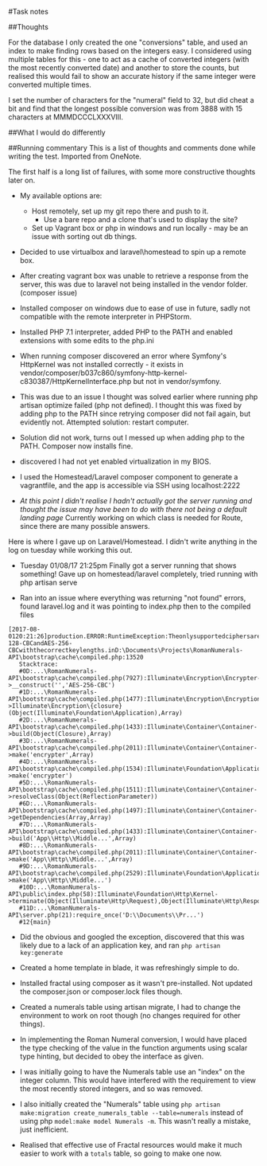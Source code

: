 #Task notes

##Thoughts

For the database I only created the one "conversions" table, and used an index to make finding rows based on the integers easy. I considered using multiple tables for this - one to act as a cache of converted integers (with the most recently converted date) and another to store the counts, but realised this would fail to show an accurate history if the same integer were converted multiple times.

I set the number of characters for the "numeral" field to 32, but did cheat a bit and find that the longest possible conversion was from 3888 with 15 characters at MMMDCCCLXXXVIII.

##What I would do differently


##Running commentary
This is a list of thoughts and comments done while writing the test. Imported from OneNote.

The first half is a long list of failures, with some more constructive thoughts later on.

* My available options are:
  * Host remotely, set up my git repo there and push to it. 
  	* Use a bare repo and a clone that's used to display the site?
  * Set up Vagrant box or php in windows and run locally - may be an issue with sorting out db things.

* Decided to use virtualbox and laravel\homestead to spin up a remote box.

* After creating vagrant box was unable to retrieve a response from the server, this was due to laravel not being installed in the vendor folder. (composer issue)

* Installed composer on windows due to ease of use in future, sadly not compatible with the remote interpreter in PHPStorm.

* Installed PHP 7.1 interpreter, added PHP to the PATH and enabled extensions with some edits to the php.ini

* When running composer discovered an error where Symfony's HttpKernel was not installed correctly - it exists in vendor/composer/b037c860/symfony-http-kernel-c830387/HttpKernelInterface.php but not in vendor/symfony.

* This was due to an issue I thought was solved earlier where running php artisan optimize failed (php not defined). I thought this was fixed by adding php to the PATH since retrying composer did not fail again, but evidently not. Attempted solution: restart computer.

* Solution did not work, turns out I messed up when adding php to the PATH. Composer now installs fine.

* discovered I had not yet enabled virtualization in my BIOS.

* I used the Homestead/Laravel composer component to generate a vagrantfile, and the app is accessible via SSH using localhost:2222

* _At this point I didn't realise I hadn't actually got the server running and thought the issue may have been to do with there not being a default landing page_ Currently working on which class is needed for Route, since there are many possible answers.

Here is where I gave up on Laravel/Homestead. I didn't write anything in the log on tuesday while working this out.

* Tuesday 01/08/17 21:25pm Finally got a server running that shows something! Gave up on homestead/laravel completely, tried running with php artisan serve

* Ran into an issue where everything was returning "not found" errors, found laravel.log and it was pointing to index.php then to the compiled files

```
[2017-08-0120:21:26]production.ERROR:RuntimeException:TheonlysupportedciphersareAES-128-CBCandAES-256-CBCwiththecorrectkeylengths.inD:\Documents\Projects\RomanNumerals-API\bootstrap\cache\compiled.php:13520
   Stacktrace:
   #0D:...\RomanNumerals-API\bootstrap\cache\compiled.php(7927):Illuminate\Encryption\Encrypter->__construct('','AES-256-CBC')
   #1D:...\RomanNumerals-API\bootstrap\cache\compiled.php(1477):Illuminate\Encryption\EncryptionServiceProvider->Illuminate\Encryption\{closure}(Object(Illuminate\Foundation\Application),Array)
   #2D:...\RomanNumerals-API\bootstrap\cache\compiled.php(1433):Illuminate\Container\Container->build(Object(Closure),Array)
   #3D:...\RomanNumerals-API\bootstrap\cache\compiled.php(2011):Illuminate\Container\Container->make('encrypter',Array)
   #4D:...\RomanNumerals-API\bootstrap\cache\compiled.php(1534):Illuminate\Foundation\Application->make('encrypter')
   #5D:...\RomanNumerals-API\bootstrap\cache\compiled.php(1511):Illuminate\Container\Container->resolveClass(Object(ReflectionParameter))
   #6D:...\RomanNumerals-API\bootstrap\cache\compiled.php(1497):Illuminate\Container\Container->getDependencies(Array,Array)
   #7D:...\RomanNumerals-API\bootstrap\cache\compiled.php(1433):Illuminate\Container\Container->build('App\\Http\\Middle...',Array)
   #8D:...\RomanNumerals-API\bootstrap\cache\compiled.php(2011):Illuminate\Container\Container->make('App\\Http\\Middle...',Array)
   #9D:...\RomanNumerals-API\bootstrap\cache\compiled.php(2529):Illuminate\Foundation\Application->make('App\\Http\\Middle...')
   #10D:...\RomanNumerals-API\public\index.php(58):Illuminate\Foundation\Http\Kernel->terminate(Object(Illuminate\Http\Request),Object(Illuminate\Http\Response))
   #11D:...\RomanNumerals-API\server.php(21):require_once('D:\\Documents\\Pr...')
   #12{main}
```

* Did the obvious and googled the exception, discovered that this was likely due to a lack of an application key, and ran `php artisan key:generate`

* Created a home template in blade, it was refreshingly simple to do.

* Installed fractal using composer as it wasn't pre-installed. Not updated the composer.json or composer.lock files though.

* Created a numerals table using artisan migrate, I had to change the environment to work on root though (no changes required for other things).

* In implementing the Roman Numeral conversion, I would have placed the type checking of the value in the function arguments using scalar type hinting, but decided to obey the interface as given.

* I was initially going to have the Numerals table use an "index" on the integer column. This would have interfered with the requirement to view the most recently stored integers, and so was removed.

* I also initially created the "Numerals" table using `php artisan make:migration create_numerals_table --table=numerals` instead of using php `model:make model Numerals -m`. This wasn't really a mistake, just inefficient.

* Realised that effective use of Fractal resources would make it much easier to work with a `totals` table, so going to make one now.
